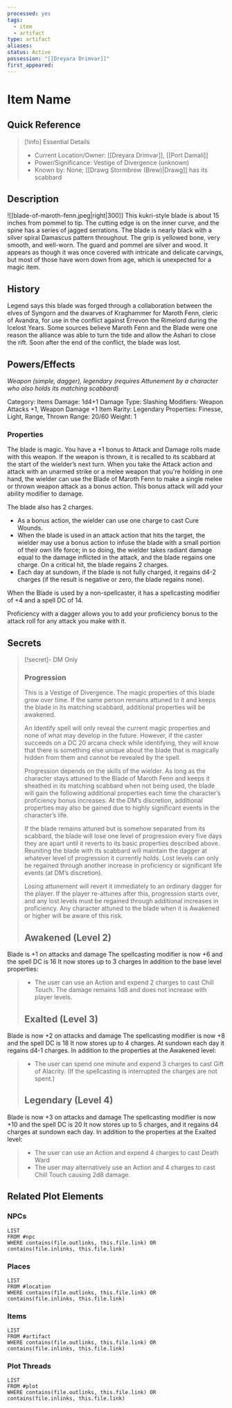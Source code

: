 ```yaml
---
processed: yes
tags:
  - item
  - artifact
type: artifact
aliases: 
status: Active
possession: "[[Dreyara Drimvar]]"
first_appeared:
---
```


# Item Name

## Quick Reference
> [!info] Essential Details
> - Current Location/Owner: [[Dreyara Drimvar]], [[Port Damali]]
> - Power/Significance: Vestige of Divergence (unknown)
> - Known by: None; [[Drawg Stormbrew (Brew)|Drawg]] has its scabbard

## Description

![[blade-of-maroth-fenn.jpeg|right|300]]
This kukri-style blade is about 15 inches from pommel to tip. The cutting edge is on the inner curve, and the spine has a series of jagged serrations. The blade is nearly black with a silver spiral Damascus pattern throughout. The grip is yellowed bone, very smooth, and well-worn. The guard and pommel are silver and wood. It appears as though it was once covered with intricate and delicate carvings, but most of those have worn down from age, which is unexpected for a magic item.

## History
Legend says this blade was forged through a collaboration between the elves of Syngorn and the dwarves of Kraghammer for Maroth Fenn, cleric of Avandra, for use in the conflict against Errevon the Rimelord during the Icelost Years. Some sources believe Maroth Fenn and the Blade were one reason the alliance was able to turn the tide and allow the Ashari to close the rift. Soon after the end of the conflict, the blade was lost.

## Powers/Effects
*Weapon (simple, dagger), legendary (requires Attunement by a character who also holds its matching scabbard)*

Category: Items
Damage: 1d4+1
Damage Type: Slashing
Modifiers: Weapon Attacks +1, Weapon Damage +1
Item Rarity: Legendary
Properties: Finesse, Light, Range, Thrown
Range: 20/60
Weight: 1  
### Properties
The blade is magic. You have a +1 bonus to Attack and Damage rolls made with this weapon. If the weapon is thrown, it is recalled to its scabbard at the start of the wielder’s next turn. When you take the Attack action and attack with an unarmed strike or a melee weapon that you're holding in one hand, the wielder can use the Blade of Maroth Fenn to make a single melee or thrown weapon attack as a bonus action. This bonus attack will add your ability modifier to damage.

The blade also has 2 charges.
- As a bonus action, the wielder can use one charge to cast Cure Wounds.
- When the blade is used in an attack action that hits the target, the wielder may use a bonus action to infuse the blade with a small portion of their own life force; in so doing, the wielder takes radiant damage equal to the damage inflicted in the attack, and the blade regains one charge. On a critical hit, the blade regains 2 charges.
- Each day at sundown, if the blade is not fully charged, it regains d4-2 charges (if the result is negative or zero, the blade regains none).

When the Blade is used by a non-spellcaster, it has a spellcasting modifier of +4 and a spell DC of 14.

Proficiency with a dagger allows you to add your proficiency bonus to the attack roll for any attack you make with it.

## Secrets
> [!secret]- DM Only
> ### Progression
>This is a Vestige of Divergence. The magic properties of this blade grow over time. If the same person remains attuned to it and keeps the blade in its matching scabbard, additional properties will be awakened.
>
> An Identify spell will only reveal the current magic properties and none of what may develop in the future. However, if the caster succeeds on a DC 20 arcana check while identifying, they will know that there is something else unique about the blade that is magically hidden from them and cannot be revealed by the spell.
>
>Progression depends on the skills of the wielder. As long as the character stays attuned to the Blade of Maroth Fenn and keeps it sheathed in its matching scabbard when not being used, the blade will gain the following additional properties each time the character’s proficiency bonus increases. At the DM’s discretion, additional properties may also be gained due to highly significant events in the character’s life.
>
>If the blade remains attuned but is somehow separated from its scabbard, the blade will lose one level of progression every five days they are apart until it reverts to its basic properties described above. Reuniting the blade with its scabbard will maintain the dagger at whatever level of progression it currently holds. Lost levels can only be regained through another increase in proficiency or significant life events (at DM’s discretion).
>
>Losing attunement will revert it immediately to an ordinary dagger for the player. If the player re-attunes after this, progression starts over, and any lost levels must be regained through additional increases in proficiency. Any character attuned to the blade when it is Awakened or higher will be aware of this risk.
>
>## Awakened (Level 2)
Blade is +1 on attacks and damage
The spellcasting modifier is now +6 and the spell DC is 16
It now stores up to 3 charges
In addition to the base level properties:
> - The user can use an Action and expend 2 charges to cast Chill Touch. The damage remains 1d8 and does not increase with player levels.  
>
>## Exalted (Level 3)
Blade is now +2 on attacks and damage
The spellcasting modifier is now +8 and the spell DC is 18
It now stores up to 4 charges. At sundown each day it regains d4-1 charges.
In addition to the properties at the Awakened level:
> - The user can spend one minute and expend 3 charges to cast Gift of Alacrity. (If the spellcasting is interrupted the charges are not spent.)  
>
>## Legendary (Level 4)
Blade is now +3 on attacks and damage
The spellcasting modifier is now +10 and the spell DC is 20
It now stores up to 5 charges, and it regains d4 charges at sundown each day.
In addition to the properties at the Exalted level:
> - The user can use an Action and expend 4 charges to cast Death Ward
> - The user may alternatively use an Action and 4 charges to cast Chill Touch causing 2d8 damage. 

## Related Plot Elements
### NPCs
```dataview
LIST
FROM #npc
WHERE contains(file.outlinks, this.file.link) OR contains(file.inlinks, this.file.link)
```
### Places
```dataview
LIST
FROM #location
WHERE contains(file.outlinks, this.file.link) OR contains(file.inlinks, this.file.link)
```
### Items
```dataview
LIST
FROM #artifact 
WHERE contains(file.outlinks, this.file.link) OR contains(file.inlinks, this.file.link)
```
### Plot Threads
```dataview
LIST
FROM #plot 
WHERE contains(file.outlinks, this.file.link) OR contains(file.inlinks, this.file.link)
```
